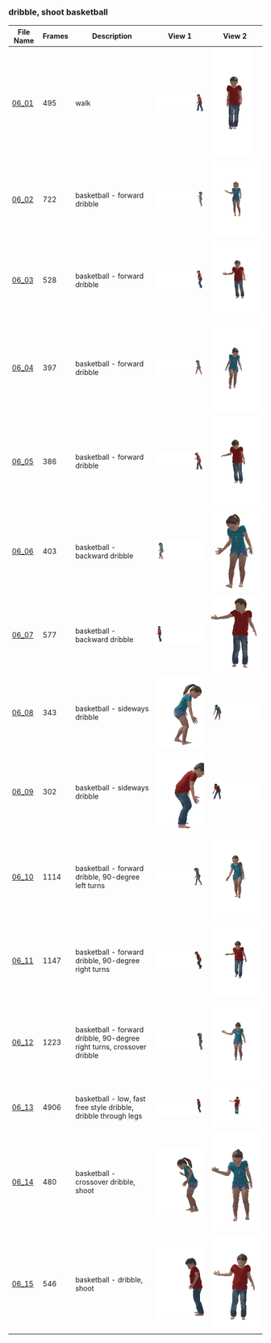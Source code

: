 ### dribble, shoot basketball
|File Name|Frames|Description|View 1|View 2|
|-|-|-|-|-|
|[06_01](https://github.com/Shriinivas/cmubvh/raw/main/Sequence-001-009/06/Data/06_01.zip)|495|walk|<img src="https://github.com/Shriinivas/cmubvhgifs/blob/main/Sequence-001-009/06/06_01_0.gif"/>|<img src="https://github.com/Shriinivas/cmubvhgifs/blob/main/Sequence-001-009/06/06_01_1.gif"/>|
|[06_02](https://github.com/Shriinivas/cmubvh/raw/main/Sequence-001-009/06/Data/06_02.zip)|722|basketball - forward dribble|<img src="https://github.com/Shriinivas/cmubvhgifs/blob/main/Sequence-001-009/06/06_02_0.gif"/>|<img src="https://github.com/Shriinivas/cmubvhgifs/blob/main/Sequence-001-009/06/06_02_1.gif"/>|
|[06_03](https://github.com/Shriinivas/cmubvh/raw/main/Sequence-001-009/06/Data/06_03.zip)|528|basketball - forward dribble|<img src="https://github.com/Shriinivas/cmubvhgifs/blob/main/Sequence-001-009/06/06_03_0.gif"/>|<img src="https://github.com/Shriinivas/cmubvhgifs/blob/main/Sequence-001-009/06/06_03_1.gif"/>|
|[06_04](https://github.com/Shriinivas/cmubvh/raw/main/Sequence-001-009/06/Data/06_04.zip)|397|basketball - forward dribble|<img src="https://github.com/Shriinivas/cmubvhgifs/blob/main/Sequence-001-009/06/06_04_0.gif"/>|<img src="https://github.com/Shriinivas/cmubvhgifs/blob/main/Sequence-001-009/06/06_04_1.gif"/>|
|[06_05](https://github.com/Shriinivas/cmubvh/raw/main/Sequence-001-009/06/Data/06_05.zip)|386|basketball - forward dribble|<img src="https://github.com/Shriinivas/cmubvhgifs/blob/main/Sequence-001-009/06/06_05_0.gif"/>|<img src="https://github.com/Shriinivas/cmubvhgifs/blob/main/Sequence-001-009/06/06_05_1.gif"/>|
|[06_06](https://github.com/Shriinivas/cmubvh/raw/main/Sequence-001-009/06/Data/06_06.zip)|403|basketball - backward dribble|<img src="https://github.com/Shriinivas/cmubvhgifs/blob/main/Sequence-001-009/06/06_06_0.gif"/>|<img src="https://github.com/Shriinivas/cmubvhgifs/blob/main/Sequence-001-009/06/06_06_1.gif"/>|
|[06_07](https://github.com/Shriinivas/cmubvh/raw/main/Sequence-001-009/06/Data/06_07.zip)|577|basketball - backward dribble|<img src="https://github.com/Shriinivas/cmubvhgifs/blob/main/Sequence-001-009/06/06_07_0.gif"/>|<img src="https://github.com/Shriinivas/cmubvhgifs/blob/main/Sequence-001-009/06/06_07_1.gif"/>|
|[06_08](https://github.com/Shriinivas/cmubvh/raw/main/Sequence-001-009/06/Data/06_08.zip)|343|basketball - sideways dribble|<img src="https://github.com/Shriinivas/cmubvhgifs/blob/main/Sequence-001-009/06/06_08_0.gif"/>|<img src="https://github.com/Shriinivas/cmubvhgifs/blob/main/Sequence-001-009/06/06_08_1.gif"/>|
|[06_09](https://github.com/Shriinivas/cmubvh/raw/main/Sequence-001-009/06/Data/06_09.zip)|302|basketball - sideways dribble|<img src="https://github.com/Shriinivas/cmubvhgifs/blob/main/Sequence-001-009/06/06_09_0.gif"/>|<img src="https://github.com/Shriinivas/cmubvhgifs/blob/main/Sequence-001-009/06/06_09_1.gif"/>|
|[06_10](https://github.com/Shriinivas/cmubvh/raw/main/Sequence-001-009/06/Data/06_10.zip)|1114|basketball - forward dribble, 90-degree left turns|<img src="https://github.com/Shriinivas/cmubvhgifs/blob/main/Sequence-001-009/06/06_10_0.gif"/>|<img src="https://github.com/Shriinivas/cmubvhgifs/blob/main/Sequence-001-009/06/06_10_1.gif"/>|
|[06_11](https://github.com/Shriinivas/cmubvh/raw/main/Sequence-001-009/06/Data/06_11.zip)|1147|basketball - forward dribble, 90-degree right turns|<img src="https://github.com/Shriinivas/cmubvhgifs/blob/main/Sequence-001-009/06/06_11_0.gif"/>|<img src="https://github.com/Shriinivas/cmubvhgifs/blob/main/Sequence-001-009/06/06_11_1.gif"/>|
|[06_12](https://github.com/Shriinivas/cmubvh/raw/main/Sequence-001-009/06/Data/06_12.zip)|1223|basketball - forward dribble, 90-degree right turns, crossover dribble|<img src="https://github.com/Shriinivas/cmubvhgifs/blob/main/Sequence-001-009/06/06_12_0.gif"/>|<img src="https://github.com/Shriinivas/cmubvhgifs/blob/main/Sequence-001-009/06/06_12_1.gif"/>|
|[06_13](https://github.com/Shriinivas/cmubvh/raw/main/Sequence-001-009/06/Data/06_13.zip)|4906|basketball - low, fast free style dribble, dribble through legs|<img src="https://github.com/Shriinivas/cmubvhgifs/blob/main/Sequence-001-009/06/06_13_0.gif"/>|<img src="https://github.com/Shriinivas/cmubvhgifs/blob/main/Sequence-001-009/06/06_13_1.gif"/>|
|[06_14](https://github.com/Shriinivas/cmubvh/raw/main/Sequence-001-009/06/Data/06_14.zip)|480|basketball - crossover dribble, shoot|<img src="https://github.com/Shriinivas/cmubvhgifs/blob/main/Sequence-001-009/06/06_14_0.gif"/>|<img src="https://github.com/Shriinivas/cmubvhgifs/blob/main/Sequence-001-009/06/06_14_1.gif"/>|
|[06_15](https://github.com/Shriinivas/cmubvh/raw/main/Sequence-001-009/06/Data/06_15.zip)|546|basketball - dribble, shoot|<img src="https://github.com/Shriinivas/cmubvhgifs/blob/main/Sequence-001-009/06/06_15_0.gif"/>|<img src="https://github.com/Shriinivas/cmubvhgifs/blob/main/Sequence-001-009/06/06_15_1.gif"/>|
